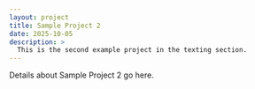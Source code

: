 ```yaml
---
layout: project
title: Sample Project 2
date: 2025-10-05
description: >
  This is the second example project in the texting section.
---
```


Details about Sample Project 2 go here.